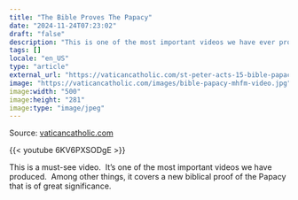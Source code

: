 ```yaml
---
title: "The Bible Proves The Papacy"
date: "2024-11-24T07:23:02"
draft: "false"
description: "This is one of the most important videos we have ever produced.  Among other things, it covers a new biblical proof of the Papacy that is of great significance."
tags: []
locale: "en_US"
type: "article"
external_url: "https://vaticancatholic.com/st-peter-acts-15-bible-papacy/"
image: "https://vaticancatholic.com/images/bible-papacy-mhfm-video.jpg"
image:width: "500"
image:height: "281"
image:type: "image/jpeg"
---
```


Source: [vaticancatholic.com](https://vaticancatholic.com/st-peter-acts-15-bible-papacy/)

{{< youtube 6KV6PXSODgE >}}

<p>This is a must-see video.  It’s one of the most important videos we have produced.  Among other things, it covers a new biblical proof of the Papacy that is of great significance.</p>

